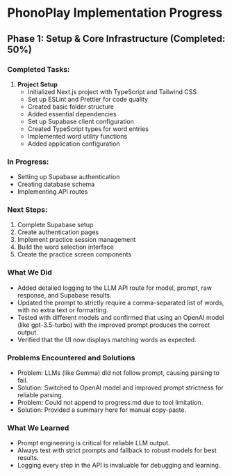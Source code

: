 # PhonoPlay Implementation Progress

## Phase 1: Setup & Core Infrastructure (Completed: 50%)

### Completed Tasks:
1. **Project Setup**
   - Initialized Next.js project with TypeScript and Tailwind CSS
   - Set up ESLint and Prettier for code quality
   - Created basic folder structure
   - Added essential dependencies
   - Set up Supabase client configuration
   - Created TypeScript types for word entries
   - Implemented word utility functions
   - Added application configuration

### In Progress:
- Setting up Supabase authentication
- Creating database schema
- Implementing API routes

### Next Steps:
1. Complete Supabase setup
2. Create authentication pages
3. Implement practice session management
4. Build the word selection interface
5. Create the practice screen components

### What We Did
- Added detailed logging to the LLM API route for model, prompt, raw response, and Supabase results.
- Updated the prompt to strictly require a comma-separated list of words, with no extra text or formatting.
- Tested with different models and confirmed that using an OpenAI model (like gpt-3.5-turbo) with the improved prompt produces the correct output.
- Verified that the UI now displays matching words as expected.

### Problems Encountered and Solutions
- Problem: LLMs (like Gemma) did not follow prompt, causing parsing to fail.
- Solution: Switched to OpenAI model and improved prompt strictness for reliable parsing.
- Problem: Could not append to progress.md due to tool limitation.
- Solution: Provided a summary here for manual copy-paste.

### What We Learned
- Prompt engineering is critical for reliable LLM output.
- Always test with strict prompts and fallback to robust models for best results.
- Logging every step in the API is invaluable for debugging and learning.
